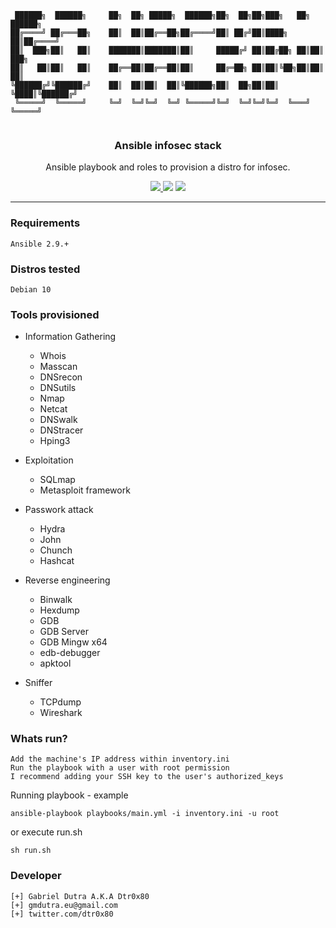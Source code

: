```
 ██████╗  ██████╗     ██╗  ██╗ █████╗  ██████╗██╗  ██╗██╗███╗   ██╗ ██████╗
██╔════╝ ██╔═══██╗    ██║  ██║██╔══██╗██╔════╝██║ ██╔╝██║████╗  ██║██╔════╝
██║  ███╗██║   ██║    ███████║███████║██║     █████╔╝ ██║██╔██╗ ██║██║  ███╗
██║   ██║██║   ██║    ██╔══██║██╔══██║██║     ██╔═██╗ ██║██║╚██╗██║██║   ██║
╚██████╔╝╚██████╔╝    ██║  ██║██║  ██║╚██████╗██║  ██╗██║██║ ╚████║╚██████╔╝
 ╚═════╝  ╚═════╝     ╚═╝  ╚═╝╚═╝  ╚═╝ ╚═════╝╚═╝  ╚═╝╚═╝╚═╝  ╚═══╝ ╚═════╝


```

<p align="center">
  <h3 align="center">Ansible infosec stack</h3>
  <p align="center">Ansible playbook and roles to provision a distro for infosec.</p>

  <p align="center">
    <a href="https://twitter.com/dtr0x80">
      <img src="https://img.shields.io/badge/twitter-@dtr0x80-blue.svg">
    </a>
    <img src="https://github.com/gmdutra/ansible-infosec-stack/workflows/ansible-lint/badge.svg?branch=master">
    <img src="https://img.shields.io/badge/version-2.1.4-yellow.svg">
  </p>
</p>

<hr>

### Requirements

```
Ansible 2.9.+
```

### Distros tested
```
Debian 10
```

### Tools provisioned

* Information Gathering
    * Whois
    * Masscan
    * DNSrecon
    * DNSutils
    * Nmap
    * Netcat
    * DNSwalk
    * DNStracer
    * Hping3

* Exploitation
    * SQLmap
    * Metasploit framework

* Passwork attack
    * Hydra
    * John
    * Chunch
    * Hashcat

* Reverse engineering
    * Binwalk
    * Hexdump
    * GDB
    * GDB Server
    * GDB Mingw x64
    * edb-debugger
    * apktool

* Sniffer
    * TCPdump
    * Wireshark

### Whats run?

```
Add the machine's IP address within inventory.ini
Run the playbook with a user with root permission
I recommend adding your SSH key to the user's authorized_keys
```

Running playbook - example

```
ansible-playbook playbooks/main.yml -i inventory.ini -u root
```

or execute run.sh

```
sh run.sh
```

### Developer

```
[+] Gabriel Dutra A.K.A Dtr0x80
[+] gmdutra.eu@gmail.com
[+] twitter.com/dtr0x80
```
